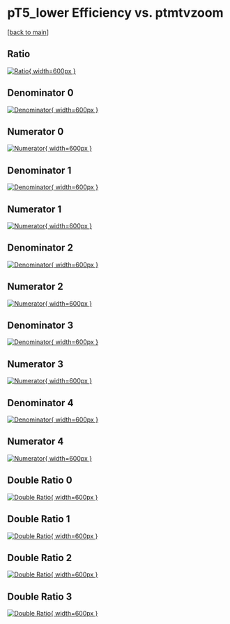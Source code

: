 # pT5_lower Efficiency vs. ptmtvzoom

[[back to main](./)]



## Ratio

[![Ratio](../mtv/var/pT5_lower_base_0_1_eff_ptmtvzoom.png){ width=600px }](../mtv/var/pT5_lower_base_0_1_eff_ptmtvzoom.pdf)

## Denominator 0

[![Denominator](../mtv/den/pT5_lower_base_0_1_eff_ptmtvzoom_den0.png){ width=600px }](../mtv/den/pT5_lower_base_0_1_eff_ptmtvzoom_den0.pdf)

## Numerator 0

[![Numerator](../mtv/num/pT5_lower_base_0_1_eff_ptmtvzoom_num0.png){ width=600px }](../mtv/num/pT5_lower_base_0_1_eff_ptmtvzoom_num0.pdf)

## Denominator 1

[![Denominator](../mtv/den/pT5_lower_base_0_1_eff_ptmtvzoom_den1.png){ width=600px }](../mtv/den/pT5_lower_base_0_1_eff_ptmtvzoom_den1.pdf)

## Numerator 1

[![Numerator](../mtv/num/pT5_lower_base_0_1_eff_ptmtvzoom_num1.png){ width=600px }](../mtv/num/pT5_lower_base_0_1_eff_ptmtvzoom_num1.pdf)

## Denominator 2

[![Denominator](../mtv/den/pT5_lower_base_0_1_eff_ptmtvzoom_den2.png){ width=600px }](../mtv/den/pT5_lower_base_0_1_eff_ptmtvzoom_den2.pdf)

## Numerator 2

[![Numerator](../mtv/num/pT5_lower_base_0_1_eff_ptmtvzoom_num2.png){ width=600px }](../mtv/num/pT5_lower_base_0_1_eff_ptmtvzoom_num2.pdf)

## Denominator 3

[![Denominator](../mtv/den/pT5_lower_base_0_1_eff_ptmtvzoom_den3.png){ width=600px }](../mtv/den/pT5_lower_base_0_1_eff_ptmtvzoom_den3.pdf)

## Numerator 3

[![Numerator](../mtv/num/pT5_lower_base_0_1_eff_ptmtvzoom_num3.png){ width=600px }](../mtv/num/pT5_lower_base_0_1_eff_ptmtvzoom_num3.pdf)

## Denominator 4

[![Denominator](../mtv/den/pT5_lower_base_0_1_eff_ptmtvzoom_den4.png){ width=600px }](../mtv/den/pT5_lower_base_0_1_eff_ptmtvzoom_den4.pdf)

## Numerator 4

[![Numerator](../mtv/num/pT5_lower_base_0_1_eff_ptmtvzoom_num4.png){ width=600px }](../mtv/num/pT5_lower_base_0_1_eff_ptmtvzoom_num4.pdf)

## Double Ratio 0

[![Double Ratio](../mtv/ratio/pT5_lower_base_0_1_eff_ptmtvzoom_ratio0.png){ width=600px }](../mtv/ratio/pT5_lower_base_0_1_eff_ptmtvzoom_ratio0.pdf)

## Double Ratio 1

[![Double Ratio](../mtv/ratio/pT5_lower_base_0_1_eff_ptmtvzoom_ratio1.png){ width=600px }](../mtv/ratio/pT5_lower_base_0_1_eff_ptmtvzoom_ratio1.pdf)

## Double Ratio 2

[![Double Ratio](../mtv/ratio/pT5_lower_base_0_1_eff_ptmtvzoom_ratio2.png){ width=600px }](../mtv/ratio/pT5_lower_base_0_1_eff_ptmtvzoom_ratio2.pdf)

## Double Ratio 3

[![Double Ratio](../mtv/ratio/pT5_lower_base_0_1_eff_ptmtvzoom_ratio3.png){ width=600px }](../mtv/ratio/pT5_lower_base_0_1_eff_ptmtvzoom_ratio3.pdf)

